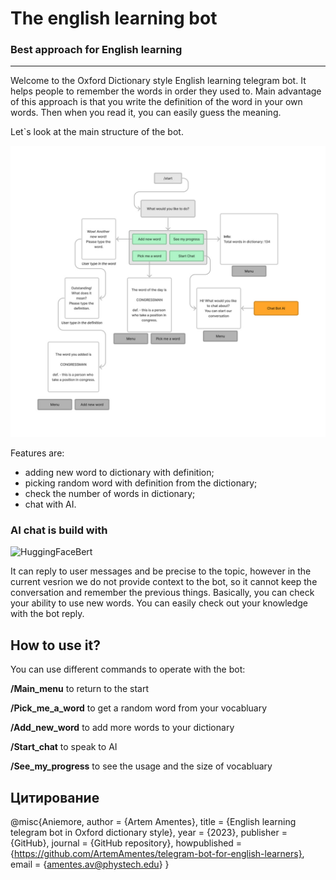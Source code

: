 # The english learning bot
### Best approach for English learning

<hr>
Welcome to the Oxford Dictionary style English learning telegram bot. It 
helps people to remember the words in order they used to.
Main advantage of this approach is that you write the definition of the word
in your own words. Then when you read it, you can easily guess the meaning.

Let`s look at the main structure of the bot. 

![The structure of the Telegram Bot](idea_pic.jpeg)

Features are: 
- adding new word to dictionary with definition; 
- picking random word with definition from the dictionary;
- check the number of words in dictionary;
- chat with AI.

### AI chat is build with 
![HuggingFaceBert](https://huggingface.co/bert-base-uncased)

It can reply to user messages and be precise to the topic, however in the 
current vesrion we do not provide context to the bot, so it cannot
keep the conversation and remember the previous things. Basically, you can 
check your ability to use new words. You can easily check out your
knowledge with the bot reply. 

## How to use it? 

You can use different commands to operate with the bot:

**/Main_menu** to return to the start

**/Pick_me_a_word** to get a random word from your vocabluary
                        
**/Add_new_word** to add more words to your dictionary
                        
**/Start_chat** to speak to AI
                        
**/See_my_progress** to see the usage and the size of vocabluary

## Цитирование
@misc{Aniemore,
  author = {Artem Amentes},
  title = {English learning telegram bot in Oxford dictionary style},
  year = {2023},
  publisher = {GitHub},
  journal = {GitHub repository},
  howpublished = {https://github.com/ArtemAmentes/telegram-bot-for-english-learners},
  email = {amentes.av@phystech.edu}
}